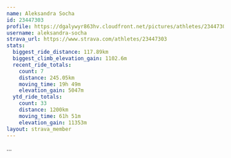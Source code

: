 ```yaml
---
name: Aleksandra Socha
id: 23447303
profile: https://dgalywyr863hv.cloudfront.net/pictures/athletes/23447303/14745546/4/large.jpg
username: aleksandra-socha
strava_url: https://www.strava.com/athletes/23447303
stats:
  biggest_ride_distance: 117.89km
  biggest_climb_elevation_gain: 1102.6m
  recent_ride_totals:
    count: 7
    distance: 245.05km
    moving_time: 19h 49m
    elevation_gain: 5047m
  ytd_ride_totals:
    count: 33
    distance: 1200km
    moving_time: 61h 51m
    elevation_gain: 11353m
layout: strava_member
--- 
```

...
